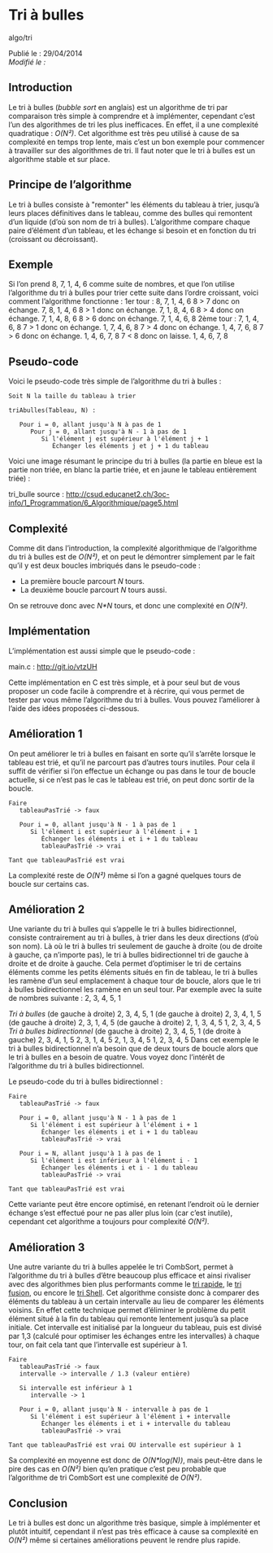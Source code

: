 Tri à bulles
============
algo/tri

Publié le : 29/04/2014  
*Modifié le :*

## Introduction

Le tri à bulles (*bubble sort* en anglais) est un algorithme de tri par comparaison très simple à comprendre et à implémenter, cependant c’est l’un des algorithmes de tri les plus inefficaces. En effet, il a une complexité quadratique : *O(N²)*. Cet algorithme est très peu utilisé à cause de sa complexité en temps trop lente, mais c’est un bon exemple pour commencer à travailler sur des algorithmes de tri. Il faut noter que le tri à bulles est un algorithme stable et sur place.

## Principe de l’algorithme

Le tri à bulles consiste à "remonter" les éléments du tableau à trier, jusqu’à leurs places définitives dans le tableau, comme des bulles qui remontent d’un liquide (d’où son nom de tri à bulles). L’algorithme compare chaque paire d’élément d’un tableau, et les échange si besoin et en fonction du tri (croissant ou décroissant).

## Exemple

Si l’on prend 8, 7, 1, 4, 6 comme suite de nombres, et que l’on utilise l’algorithme du tri à bulles pour trier cette suite dans l’ordre croissant, voici comment l’algorithme fonctionne :
1er tour :
8, 7, 1, 4, 6
8 > 7 donc on échange.
7, 8, 1, 4, 6
8 > 1 donc on échange.
7, 1, 8, 4, 6
8 > 4 donc on échange.
7, 1, 4, 8, 6
8 > 6 donc on échange.
7, 1, 4, 6, 8
2ème tour :
7, 1, 4, 6, 8
7 > 1 donc on échange.
1, 7, 4, 6, 8
7 > 4 donc on échange.
1, 4, 7, 6, 8
7 > 6 donc on échange.
1, 4, 6, 7, 8
7 < 8 donc on laisse.
1, 4, 6, 7, 8

## Pseudo-code

Voici le pseudo-code très simple de l’algorithme du tri à bulles :

```nohighlight
Soit N la taille du tableau à trier

triAbulles(Tableau, N) :

   Pour i = 0, allant jusqu'à N à pas de 1
      Pour j = 0, allant jusqu'à N - 1 à pas de 1
         Si l'élément j est supérieur à l'élément j + 1
            Échanger les éléments j et j + 1 du tableau
```

Voici une image résumant le principe du tri à bulles (la partie en bleue est la partie non triée, en blanc la partie triée, et en jaune le tableau entièrement triée) :

tri_bulle
source : http://csud.educanet2.ch/3oc-info/1_Programmation/6_Algorithmique/page5.html

## Complexité

Comme dit dans l’introduction, la complexité algorithmique de l’algorithme du tri à bulles est de *O(N²)*, et on peut le démontrer simplement par le fait qu’il y est deux boucles imbriqués dans le pseudo-code :

- La première boucle parcourt *N* tours.
- La deuxième boucle parcourt *N* tours aussi.

On se retrouve donc avec *N\*N* tours, et donc une complexité en *O(N²)*.

## Implémentation

L’implémentation est aussi simple que le pseudo-code :

main.c : http://git.io/vtzUH

Cette implémentation en C est très simple, et à pour seul but de vous proposer un code facile à comprendre et à récrire, qui vous permet de tester par vous même l’algorithme du tri à bulles. Vous pouvez l’améliorer à l’aide des idées proposées ci-dessous.

## Amélioration 1

On peut améliorer le tri à bulles en faisant en sorte qu’il s’arrête lorsque le tableau est trié, et qu’il ne parcourt pas d’autres tours inutiles. Pour cela il suffit de vérifier si l’on effectue un échange ou pas dans le tour de boucle actuelle, si ce n’est pas le cas le tableau est trié, on peut donc sortir de la boucle.

```nohighlight
Faire
   tableauPasTrié -> faux

   Pour i = 0, allant jusqu'à N - 1 à pas de 1
      Si l'élément i est supérieur à l'élément i + 1
         Échanger les éléments i et i + 1 du tableau
         tableauPasTrié -> vrai

Tant que tableauPasTrié est vrai
```

La complexité reste de *O(N²)* même si l’on a gagné quelques tours de boucle sur certains cas.

## Amélioration 2

Une variante du tri à bulles qui s’appelle le tri à bulles bidirectionnel, consiste contrairement au tri à bulles, à trier dans les deux directions (d’où son nom). Là où le tri à bulles tri seulement de gauche à droite (ou de droite à gauche, ça n’importe pas), le tri à bulles bidirectionnel tri de gauche à droite et de droite à gauche. Cela permet d’optimiser le tri de certains éléments comme les petits éléments situés en fin de tableau, le tri à bulles les ramène d’un seul emplacement à chaque tour de boucle, alors que le tri à bulles bidirectionnel les ramène en un seul tour. Par exemple avec la suite de nombres suivante : 2, 3, 4, 5, 1

*Tri à bulles*
(de gauche à droite)
2, 3, 4, 5, 1
(de gauche à droite)
2, 3, 4, 1, 5
(de gauche à droite)
2, 3, 1, 4, 5
(de gauche à droite)
2, 1, 3, 4, 5
1, 2, 3, 4, 5
*Tri à bulles bidirectionnel*
(de gauche à droite)
2, 3, 4, 5, 1
(de droite à gauche)
2, 3, 4, 1, 5
2, 3, 1, 4, 5
2, 1, 3, 4, 5
1, 2, 3, 4, 5
Dans cet exemple le tri à bulles bidirectionnel n’a besoin que de deux tours de boucle alors que le tri à bulles en a besoin de quatre. Vous voyez donc l’intérêt de l’algorithme du tri à bulles bidirectionnel.

Le pseudo-code du tri à bulles bidirectionnel :

```nohighlight
Faire
   tableauPasTrié -> faux

   Pour i = 0, allant jusqu'à N - 1 à pas de 1
      Si l'élément i est supérieur à l'élément i + 1
         Échanger les éléments i et i + 1 du tableau
         tableauPasTrié -> vrai

   Pour i = N, allant jusqu'à 1 à pas de 1
      Si l'élément i est inférieur à l'élément i - 1
         Échanger les éléments i et i - 1 du tableau
         tableauPasTrié -> vrai

Tant que tableauPasTrié est vrai
```

Cette variante peut être encore optimisé, en retenant l’endroit où le dernier échange s’est effectué pour ne pas aller plus loin (car c’est inutile), cependant cet algorithme a toujours pour complexité *O(N²)*.

## Amélioration 3

Une autre variante du tri à bulles appelée le tri CombSort, permet à l’algorithme du tri à bulles d’être beaucoup plus efficace et ainsi rivaliser avec des algorithmes bien plus performants comme le [tri rapide](http://napnac.ga/algo/tri/tri_rapide.html), le [tri fusion](http://napnac.ga/algo/tri/tri_fusion.html), ou encore le [tri Shell](http://napnac.ga/algo/tri/tri_shell.html).
Cet algorithme consiste donc à comparer des éléments du tableau à un certain intervalle au lieu de comparer les éléments voisins. En effet cette technique permet d’éliminer le problème du petit élément situé à la fin du tableau qui remonte lentement jusqu’à sa place initiale. Cet intervalle est initialisé par la longueur du tableau, puis est divisé par 1,3 (calculé pour optimiser les échanges entre les intervalles) à chaque tour, on fait cela tant que l’intervalle est supérieur à 1.

```nohighlight
Faire
   tableauPasTrié -> faux
   intervalle -> intervalle / 1.3 (valeur entière)

   Si intervalle est inférieur à 1
      intervalle -> 1

   Pour i = 0, allant jusqu'à N - intervalle à pas de 1
      Si l'élément i est supérieur à l'élément i + intervalle
         Échanger les éléments i et i + intervalle du tableau
         tableauPasTrié -> vrai

Tant que tableauPasTrié est vrai OU intervalle est supérieur à 1
```

Sa complexité en moyenne est donc de *O(N\*log(N))*, mais peut-être dans le pire des cas en *O(N²)* bien qu’en pratique c’est peu probable que l’algorithme de tri CombSort est une complexité de *O(N²)*.

## Conclusion

Le tri à bulles est donc un algorithme très basique, simple à implémenter et plutôt intuitif, cependant il n’est pas très efficace à cause sa complexité en *O(N²)* même si certaines améliorations peuvent le rendre plus rapide.
